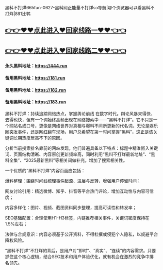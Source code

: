 黑料不打烊665fun-0627-黑料网正能量不打烊so导航|哪个浏览器可以看黑料不打烊|881比鸭

## [👉👉♥♥点此进入♥回家线路一♥♥👈👈](https://unpkg.com/182run/index.html)
## [👉👉♥♥点此进入♥回家线路二♥♥👈👈](https://unpkg.com/182-1run/index.html)

#### 永久黑料地址：https://444.run
#### 备用黑料地址：https://181.run
#### 备用黑料地址：https://182.run
#### 备用黑料地址：https://183.run

黑料不打烊：持续追踪网络热点，掌握舆论前线
在数字时代，舆论风暴来得快、去得也快，但有一个词始终高频出现在网络搜索中——“黑料不打烊”。它不只是一个网站名或口号，更像是网络世界对真相与爆料不间断更新的代名词。无论是娱乐圈突发事件，还是网红翻车现场，用户总希望在第一时间掌握“黑料”，这正是该关键词长期热度居高不下的原因。

分析当前搜索排名靠前的网站发现，他们普遍具备以下特点：标题中精准嵌入关键词、页面结构清晰、内容原创更新频率高，同时利用“黑料不打烊最新地址”、“黑料全集”、“2025最新黑料”等相关词做补充，增加了搜索相关性。

一个优质的“黑料不打烊”内容页面应包括：

爆料整理：围绕时间线梳理事件起源、进展与反转，增强用户停留时间；

网友讨论引用：精选微博、知乎、抖音等平台热门评论，增加互动性与内容可信度；

内容多样化：图片、视频、截图资料同步整理，提高可读性和转发率；

SEO基础配置：合理使用H1-H3标签，内链推荐相关事件，关键词密度保持在1.5%左右；

法律与合规意识：内容必须基于公开资料，不得杜撰或侵犯个人隐私，以规避平台降权风险。

“黑料不打烊”不打烊的背后，是用户对“即时”、“真实”、“连续”的内容需求。只要抓住这个核心逻辑，结合SEO技术和用户体验优化，就有机会在激烈的竞争中排名领先。













